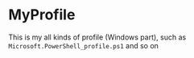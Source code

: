 # MyProfile
This is my all kinds of profile (Windows part), such as `Microsoft.PowerShell_profile.ps1` and so on
